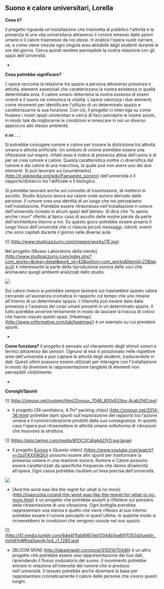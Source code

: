 ## Suono e calore universitari, Lorella


**Cosa è?**

Il progetto riguarda un'installazione che trasmetta al pubblico l'attività e la presenza di una vita universitaria attraverso il rumore emesso dalle azioni umane e il calore trasmesso da noi stessi. In pratica l'opera vuole narrare, se, e come viene vissuta ogni singola area abitabile dagli studenti durante le ore del giorno. Cerca quindi rendere percepibile la nostra relazione con gli spazi dell'università.  




-





**Cosa potrebbe significare?**

L'opera racconta la relazione tra spazio e persona attraverso presenza e attività, elementi essenziali che caratterizzano la nostra esistenza in quella determinata area. Il calore umano determina la nostra essenza di esseri viventi e il suono ne comunica la vitalità. L'opera valorizza i due elementi, come strumenti per identificare l'utilizzo di un determinato spazio e caratterizzarne la sua funzione. Con ciò, il progetto ci interroga su come fruiamo i nostri spazi universitari e cerca di farci percepire le nostre azioni, in modo tale da migliorarne le condizioni e innescare in noi un diverso approccio allo stesso ambiente.




***e se . . .***

Si potrebbe coniugare rumore e calore per trovare la distinzione tra attività umana e attività artificiale. Un simbolo di unione potrebbe essere una riflessione sul respiro. Infatti esso è indice di presenza attiva dell'uomo e di per sé crea rumore e calore. Questa caratteristica inoltre ci diversifica dal rumore e dal calore di una macchina, la quale può non avere uno dei due elementi. Si può lavorare sui [soundmarks] (http://it.wikipedia.org/wiki/Paesaggio_sonoro) dell'università e il rapporto/distacco tra l'atificiale e il biologico. 

Si potrebbe lavorare anche sul concetto di trasmissione, di mettersi in ascolto. Studio Azzurro lavora sul valore orale sonoro derivato dalle persone. Il rumore crea una identità di un luogo che noi percepiamo nell'installazione. Potrebbe essere ritrasmesso nell'installazione il rumore dell'università ricreato in alcuni spazi dell'ateneo. Si dice che "lo sanno anche i muri" riferito al tipico caso di ascolto delle nostre parole da parte dell'architettura intorno a noi. Su questo gioco potrebbe essere proprio il luogo fisico dell'università che ci rilascia piccoli messaggi, ridordi, eventi che sono capitati durante il giorno nelle diverse aule.

![] (http://www.studioazzurro.com/images/works/7E.jpg)

Nel progetto [Museo Laboratorio della mente] (http://www.studioazzurro.com/index.php?com_works=&view=detail&work_id=42&option=com_works&Itemid=22&lang=it) è interessante la parte della riproduzione sonora delle voci che animavano quegli ambienti analizzati dallo studio. 

![](http://www.onformative.com/uploads/projects/heat1.jpg)

Sul calore invece si potrebbe sempre lavorare sul trasmettere questo valore cercando un'asonanza cromatica in rapporto col tempo che uno rimane all'interno di un determinato spazio. L'intensità può essere data dalla presenza  o l'assenza dei corpi umani presenti in un determinato spazio. Il tutto potrebbe avvenire lentamente in modo da lasciare la traccia di coloro che hanno vissuto questi spazi. [Heatmap] (http://www.onformative.com/lab/heatmap/) è un esempio su cui prendere spunti.

-

**Come funziona?**
Il progetto è pensato sul rilevamento degli stimoli sonori e termici attraverso dei sensori. Ognuno di essi è posizionato nelle rispettive aree dell'universita e può captare le attività degli studenti, traducendole in dati. Questi ultimi possono essere utilizzati per interagire con l'installazione in modo da diventare la rappresentazione tangibile di elementi non percepibili visibilmente. 


-

**Consigli/Spunti**

![] (http://zimoun.net/system/html/Zimoun_7046_800x533px-4cab2fd3.jpg)
- Il progetto [36 ventilators, 4.7m³ packing chips] (http://zimoun.net/2014-36.html) potrebbe darti spunti sull'esplorazione del rapporto tra l'azione umana e il rumore/vibrazione prodotti dalla sua conseguenza. In questo caso l'opera può ritrasmettere le attività umane sottoforma di vibrazioni che muovono la struttura.

![] (https://pbs.twimg.com/media/B1OC3CdIgAA27rO.jpg:large)
- Il progetto [Eunoia](http://thelisapark.com/#/eunoia) e [Questo video] (https://www.youtube.com/watch?v=3zoTKXXNQIU) possono essere altri spunti per trasformare la presenza umana in una reazione sonora. Rumore e Calore possono essere caratterizzati da specifiche frequenze che danno dinamicità all'opera. Ogni cassa potrebbe risultare un'area precisa dell'università.

![](http://joaocosta.co/images/andthewind-1-2_2x.jpg)

- [And the wind was like the regret for what is no more] (http://joaocosta.co/and-the-wind-was-like-the-regret-for-what-is-no-more.html) è un progetto che potrebbe aiutarti a riflettere sul pensiero della ritrasmissione di una vibrazione. Ogni bottiglia potrebbe rappresentare una stanza e quello che viene riflesso al suo interno potrebbe essere il rumore percepito in quest'ultima. In qualche modo si ricreerebbero le condizioni che vengono vissute nel suo spazio.


![] (http://41.media.tumblr.com/64e4f1fab6987ebf2044b1ea697f353d/tumblr_mnh61nWKna1sqn4c1o4_r1_1280.jpg)
- [BLOOM SKIN] (http://takashiaoki.com/post/51501470446) è un altro progetto che potrebbe essere una rappresentazione dei tuoi dati, riprendendo il flusso ondulatorio del suono. Il movimento potrebbe entrare in relazione all'intensità del rumore che si produce nell'università. Il tessuto potrebbe anche diventare la base per rappresentare cromaticamente il calore delle persone che vivono questi luoghi.
